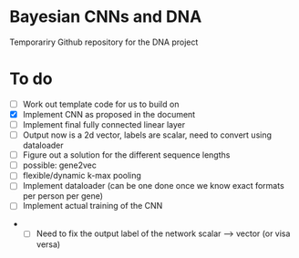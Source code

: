 # Bayesian CNNs and DNA
 Temporariry Github repository for the DNA project

# To do
 - [ ] Work out template code for us to build on
  - [x] Implement CNN as proposed in the document
  - [ ] Implement final fully connected linear layer
  - [ ] Output now is a 2d vector, labels are scalar, need to convert using dataloader
 - [ ] Figure out a solution for the different sequence lengths
  - [ ] possible: gene2vec
  - [ ] flexible/dynamic k-max pooling
 - [ ] Implement dataloader (can be one done once we know exact formats per person per gene)
 - [ ] Implement actual training of the CNN
 - - [ ] Need to fix the output label of the network scalar --> vector (or visa versa)
